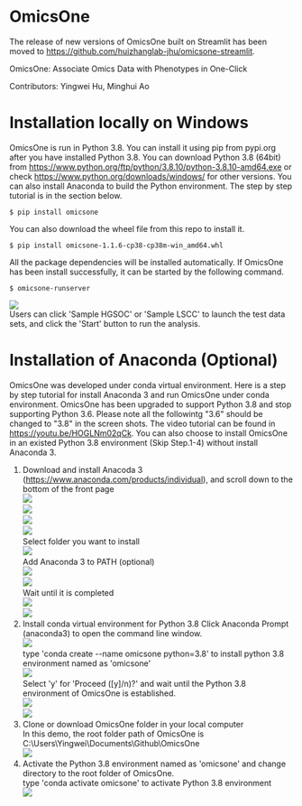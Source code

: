 # OmicsOne

The release of new versions of OmicsOne built on Streamlit has been moved to https://github.com/huizhanglab-jhu/omicsone-streamlit.

OmicsOne:  Associate Omics Data with Phenotypes in One-Click

Contributors: Yingwei Hu, Minghui Ao

# Installation locally on Windows
OmicsOne is run in Python 3.8.
You can install it using pip from pypi.org after you have installed Python 3.8.
You can download Python 3.8 (64bit) from https://www.python.org/ftp/python/3.8.10/python-3.8.10-amd64.exe or check https://www.python.org/downloads/windows/ for other versions.
You can also install Anaconda to build the Python environment. The step by step tutorial is in the section below.
```
$ pip install omicsone
```
You can also download the wheel file from this repo to install it.
```
$ pip install omicsone-1.1.6-cp38-cp38m-win_amd64.whl
```
All the package dependencies will be installed automatically.
If OmicsOne has been install successfully, it can be started by the following command.
```
$ omicsone-runserver
```
![](images/gui.png)<br>
Users can click 'Sample HGSOC' or 'Sample LSCC' to launch the test data sets, and click the 'Start' button to run the analysis.

# Installation of Anaconda (Optional)
OmicsOne was developed under conda virtual environment. 
Here is a step by step tutorial for install Anaconda 3 and run OmicsOne under conda environment.
OmicsOne has been upgraded to support Python 3.8 and stop supporting Python 3.6. Please note all the followintg "3.6" should be changed to "3.8" in the screen shots.
The video tutorial can be found in https://youtu.be/HOGLNm02qCk.
You can also choose to install OmicsOne in an existed Python 3.8 environment (Skip Step.1-4) without install Anaconda 3.
1. Download and install Anacoda 3 (https://www.anaconda.com/products/individual), and scroll down to the bottom of the front page <br>
![](images/anaconda_download2.png)<br>
![](images/anaconda_install_2.png)<br>
![](images/anaconda_install_3.png)<br>
![](images/anaconda_install_4.png)<br>
Select folder you want to install <br>
![](images/anaconda_install_5.png)<br>
Add Anaconda 3 to PATH (optional) <br>
![](images/anaconda_install_6.png)<br>
![](images/anaconda_install_7.png)<br>
Wait until it is completed <br>
![](images/anaconda_install_8.png)<br>
![](images/anaconda_install_9.png)<br>
2. Install conda virtual environment for Python 3.8
Click Anaconda Prompt (anaconda3) to open the command line window. <br>
![](images/anaconda_cmd.png) <br>
type 'conda create --name omicsone python=3.8' to install python 3.8 environment named as 'omicsone'<br>
![](images/anaconda_cmd_2.png) <br>
Select 'y' for 'Proceed ([y]/n)?' and wait until the Python 3.8 environment of OmicsOne is established.<br>
![](images/anaconda_cmd_3.png)<br>
![](images/anaconda_cmd_4.png)<br>
3. Clone or download OmicsOne folder in your local computer<br>
In this demo, the root folder path of OmicsOne is C:\Users\Yingwei\Documents\Github\OmicsOne<br>
![](images/omicsone_folder.png)<br>
4. Activate the Python 3.8 environment named as 'omicsone' and change directory to the root folder of OmicsOne.<br>
type 'conda activate omicsone' to activate Python 3.8 environment<br>
![](images/anaconda_cmd_5.png)<br>

